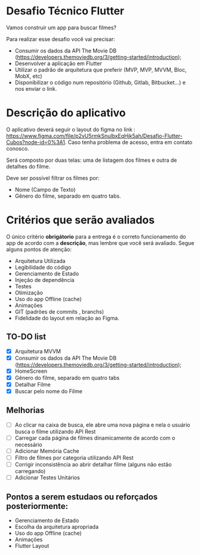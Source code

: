 
# Desafio Técnico Flutter

Vamos construir um app para buscar filmes?

Para realizar esse desafio você vai precisar:

- Consumir os dados da API The Movie DB (https://developers.themoviedb.org/3/getting-started/introduction);
- Desenvolver a aplicação em Flutter
- Utilizar o padrão de arquitetura que preferir (MVP, MVP, MVVM, Bloc, MobX, etc)
- Disponibilizar o código num repositório (Github, Gitlab, Bitbucket...) e nos enviar o link.

# Descrição do aplicativo

O aplicativo deverá seguir o layout do figma no link : https://www.figma.com/file/p2vU5rmkSnulbxEqHjk5ah/Desafio-Flutter-Cubos?node-id=0%3A1. Caso tenha problema de acesso, entra em contato conosco.

Será composto por duas telas: uma de listagem dos filmes e outra de detalhes do filme. 

Deve ser possível filtrar os filmes por:

- Nome (Campo de Texto)
- Gênero do filme, separado em quatro tabs.

# Critérios que serão avaliados

O único critério **obrigátorio** para a entrega é o correto funcionamento do app de acordo com a **descrição**, mas lembre que você será avaliado. Segue alguns pontos de atenção:

- Arquitetura Utilizada
- Legibilidade do código
- Gerenciamento de Estado
- Injeção de dependência
- Testes
- Otimização
- Uso do app Offline (cache)
- Animações
- GIT (padrões de commits , branchs)
- Fidelidade do layout em relação ao Figma.

## TO-DO list

- [x] Arquitetura MVVM
- [x] Consumir os dados da API The Movie DB (https://developers.themoviedb.org/3/getting-started/introduction);
- [x] HomeScreen
- [x] Gênero do filme, separado em quatro tabs
- [x] Detalhar Filme
- [x] Buscar pelo nome do Filme

## Melhorias

- [ ] Ao clicar na caixa de busca, ele abre uma nova página e nela o usuário busca o filme utilizando API Rest
- [ ] Carregar cada página de filmes dinamicamente de acordo com o necessário
- [ ] Adicionar Memória Cache
- [ ] Filtro de filmes por categoria utilizando API Rest
- [ ] Corrigir inconsistência ao abrir detalhar filme (alguns não estão carregando)
- [ ] Adicionar Testes Unitários

## Pontos a serem estudaos ou reforçados posteriormente:

- Gerenciamento de Estado
- Escolha da arquitetura apropriada
- Uso do app Offline (cache)
- Animações
- Flutter Layout

